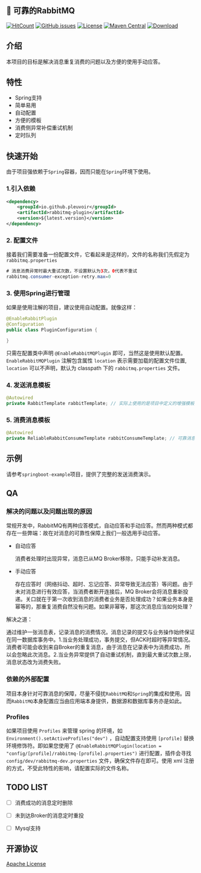 
## :rocket: 可靠的RabbitMQ

[![HitCount](http://hits.dwyl.io/pleuvoir/rabbitmq-plugin.svg)](http://hits.dwyl.io/pleuvoir/rabbitmq-plugin) 
[![GitHub issues](https://img.shields.io/github/issues/pleuvoir/rabbitmq-plugin.svg)](https://github.com/pleuvoir/rabbitmq-plugin/issues)
[![License](https://img.shields.io/badge/License-Apache%202.0-blue.svg?label=license)](https://github.com/pleuvoir/rabbitmq-plugin/blob/master/LICENSE)
[![Maven Central](https://img.shields.io/maven-central/v/io.github.pleuvoir/rabbitmq-plugin.svg?label=maven%20central)](https://oss.sonatype.org/#nexus-search;quick~rabbitmq-plugin)
[![Download](https://img.shields.io/badge/downloads-master-green.svg)](https://codeload.github.com/pleuvoir/rabbitmq-plugin/zip/master)


## 介绍

本项目的目标是解决消息重复消费的问题以及方便的使用手动应答。

## 特性

- Spring支持
- 简单易用
- 自动配置
- 方便的模板
- 消费侧异常补偿重试机制
- 定时队列

## 快速开始

由于项目强依赖于`Spring`容器，因而只能在`Spring`环境下使用。

### 1.引入依赖

```xml
<dependency>
	<groupId>io.github.pleuvoir</groupId>
	<artifactId>rabbitmq-plugin</artifactId>
	<version>${latest.version}</version>
</dependency>
```

### 2. 配置文件

接着我们需要准备一份配置文件，它看起来是这样的，文件的名称我们先假定为 `rabbitmq.properties`

```java
# 消息消费异常时最大重试次数，不设置默认为3次，0代表不重试
rabbitmq.consumer-exception-retry.max=0
```

### 3. 使用Spring进行管理


如果是使用注解的项目，建议使用自动配置。就像这样：

```java
@EnableRabbitPlugin
@Configuration
public class PluginConfiguration {

}
```

只需在配置类中声明 `@EnableRabbitMQPlugin` 即可，当然这是使用默认配置。 `EnableRabbitMQPlugin` 注解包含属性  `location` 表示需要加载的配置文件位置, `location` 可以不声明，默认为 classpath 下的 `rabbitmq.properties` 文件。 


### 4. 发送消息模板

```java
@Autowired
private RabbitTemplate rabbitTemplate; // 实际上使用的是项目中定义的增强模板，会在每次发送消息时带上messageId
```

### 5. 消费消息模板

```java
@Autowired
private ReliableRabbitConsumeTemplate rabbitConsumeTemplate; // 可靠消息消费模板
```

## 示例

请参考`springboot-example`项目，提供了完整的发送消费演示。

## QA

### 解决的问题以及问题出现的原因

常规开发中，RabbitMQ有两种应答模式，自动应答和手动应答。然而两种模式都存在一些弊端：故在对消息的可靠性保障上我们一般选用手动应答。

- 自动应答

  消费者处理时出现异常，消息已从MQ Broker移除，只能手动补发消息。

- 手动应答

  存在应答时（网络抖动、超时、忘记应答、异常导致无法应答）等问题。由于未对消息进行有效应答，当消费者断开连接后，MQ Broker会将消息重新投递。关口就在于第一次收到消息的消费者业务是否处理成功？如果业务本身是幂等的，那重复消费自然没有问题。如果非幂等，那这次消息应当如何处理？

解决之道：

通过维护一张消息表，记录消息的消费情况。消息记录的提交与业务操作始终保证在同一数据库事务中。1.当业务处理成功，事务提交，但ACK时超时等异常情况。消费者可能会收到来自Broker的重复消息，由于消息在记录表中为消费成功，所以会忽略此次消息。2.当业务异常提供了自动重试机制，直到最大重试次数上限，消息状态改为消费失败。


### 依赖的外部配置

项目本身针对可靠消息的保障，尽量不侵扰`RabbitMQ`和`Spring`的集成和使用。因而`RabbitMQ`本身配置应当由应用端本身提供，数据源和数据库事务亦是如此。

### Profiles

如果项目使用  `Profiles` 来管理 spring 的环境，如  `Environment().setActiveProfiles("dev")` ，自动配置支持使用 `[profile]` 替换环境修饰符。即如果您使用了 `@EnableRabbitMQPlugin(location = "config/[profile]/rabbitmq-[profile].properties")` 进行配置，插件会寻找   `config/dev/rabbitmq-dev.properties` 文件，确保文件存在即可。使用 xml 注册的方式，不受此特性的影响，请配置实际的文件名称。

## TODO LIST

- [ ] 消费成功的消息定时删除
- [ ] 未到达Broker的消息定时重投
- [ ] Mysql支持


## 开源协议
[Apache License](LICENSE)

